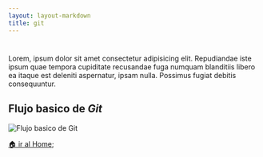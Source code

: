 ```yaml
---
layout: layout-markdown
title: git
---
```


# 

Lorem, ipsum dolor sit amet consectetur adipisicing elit. Repudiandae iste ipsum quae tempora cupiditate recusandae fuga numquam blanditiis libero ea itaque est deleniti aspernatur, ipsam nulla. Possimus fugiat debitis consequuntur.

## Flujo basico de _Git_

![Flujo basico de Git](https://git-scm.com/images/logos/downloads/Git-Logo-2Color.png)

[🏠 ir al Home](/);